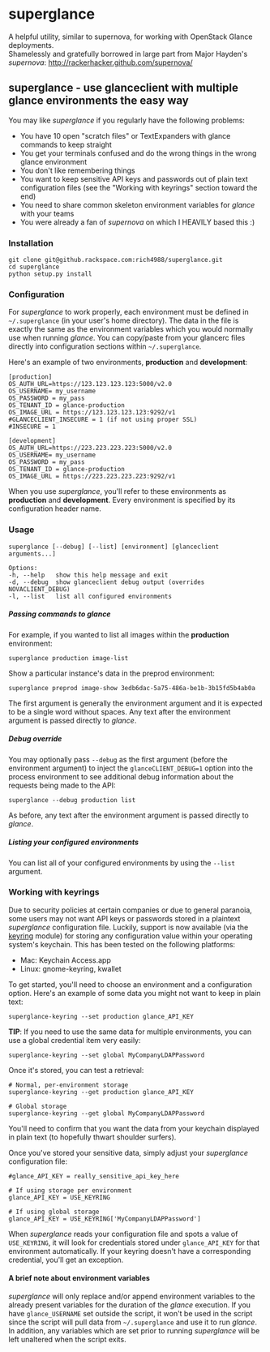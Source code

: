 superglance
===========

A helpful utility, similar to supernova, for working with OpenStack Glance deployments.  
Shamelessly and gratefully borrowed in large part from Major Hayden's *supernova*:
http://rackerhacker.github.com/supernova/


## superglance - use glanceclient with multiple glance environments the easy way

You may like *superglance* if you regularly have the following problems:

* You have 10 open "scratch files" or TextExpanders with glance commands to keep straight
* You get your terminals confused and do the wrong things in the wrong glance environment
* You don't like remembering things
* You want to keep sensitive API keys and passwords out of plain text configuration files (see the "Working with keyrings" section toward the end)
* You need to share common skeleton environment variables for *glance* with your teams
* You were already a fan of *supernova* on which I HEAVILY based this :)



### Installation

    git clone git@github.rackspace.com:rich4988/superglance.git
    cd superglance
    python setup.py install

### Configuration

For *superglance* to work properly, each environment must be defined in `~/.superglance` (in your user's home directory).  The data in the file is exactly the same as the environment variables which you would normally use when running *glance*.  You can copy/paste from your glancerc files directly into configuration sections within `~/.superglance`.

Here's an example of two environments, **production** and **development**:

    [production]
    OS_AUTH_URL=https://123.123.123.123:5000/v2.0
    OS_USERNAME= my_username
    OS_PASSWORD = my_pass
    OS_TENANT_ID = glance-production
    OS_IMAGE_URL = https://123.123.123.123:9292/v1
    #GLANCECLIENT_INSECURE = 1 (if not using proper SSL)
    #INSECURE = 1

    [development]
    OS_AUTH_URL=https://223.223.223.223:5000/v2.0
    OS_USERNAME= my_username
    OS_PASSWORD = my_pass
    OS_TENANT_ID = glance-production
    OS_IMAGE_URL = https://223.223.223.223:9292/v1



When you use *superglance*, you'll refer to these environments as **production** and **development**.  Every environment is specified by its configuration header name.

### Usage

    superglance [--debug] [--list] [environment] [glanceclient arguments...]

    Options:
    -h, --help   show this help message and exit
    -d, --debug  show glanceclient debug output (overrides NOVACLIENT_DEBUG)
    -l, --list   list all configured environments

##### Passing commands to *glance*

For example, if you wanted to list all images within the **production** environment:

    superglance production image-list

Show a particular instance's data in the preprod environment:

    superglance preprod image-show 3edb6dac-5a75-486a-be1b-3b15fd5b4ab0a

The first argument is generally the environment argument and it is expected to be a single word without spaces. Any text after the environment argument is passed directly to *glance*.

##### Debug override

You may optionally pass `--debug` as the first argument (before the environment argument) to inject the `glanceCLIENT_DEBUG=1` option into the process environment to see additional debug information about the requests being made to the API:

    superglance --debug production list

As before, any text after the environment argument is passed directly to *glance*.

##### Listing your configured environments

You can list all of your configured environments by using the `--list` argument.

### Working with keyrings
Due to security policies at certain companies or due to general paranoia, some users may not want API keys or passwords stored in a plaintext *superglance* configuration file.  Luckily, support is now available (via the [keyring](http://pypi.python.org/pypi/keyring) module) for storing any configuration value within your operating system's keychain.  This has been tested on the following platforms:

* Mac: Keychain Access.app
* Linux: gnome-keyring, kwallet

To get started, you'll need to choose an environment and a configuration option.  Here's an example of some data you might not want to keep in plain text:

    superglance-keyring --set production glance_API_KEY

**TIP**: If you need to use the same data for multiple environments, you can use a global credential item very easily:

    superglance-keyring --set global MyCompanyLDAPPassword

Once it's stored, you can test a retrieval:

    # Normal, per-environment storage
    superglance-keyring --get production glance_API_KEY

    # Global storage
    superglance-keyring --get global MyCompanyLDAPPassword

You'll need to confirm that you want the data from your keychain displayed in plain text (to hopefully thwart shoulder surfers).

Once you've stored your sensitive data, simply adjust your *superglance* configuration file:

    #glance_API_KEY = really_sensitive_api_key_here
    
    # If using storage per environment
    glance_API_KEY = USE_KEYRING
    
    # If using global storage
    glance_API_KEY = USE_KEYRING['MyCompanyLDAPPassword']

When *superglance* reads your configuration file and spots a value of `USE_KEYRING`, it will look for credentials stored under `glance_API_KEY` for that environment automatically.  If your keyring doesn't have a corresponding credential, you'll get an exception.

#### A brief note about environment variables

*superglance* will only replace and/or append environment variables to the already present variables for the duration of the *glance* execution. If you have `glance_USERNAME` set outside the script, it won't be used in the script since the script will pull data from `~/.superglance` and use it to run *glance*. In addition, any variables which are set prior to running *superglance* will be left unaltered when the script exits.